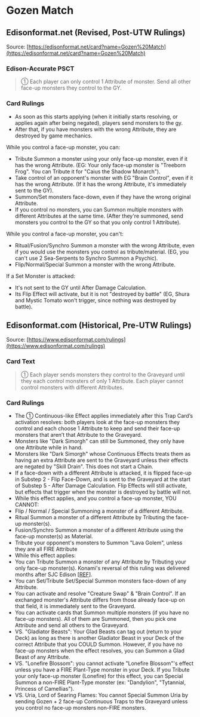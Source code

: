 # Gozen Match

## Edisonformat.net (Revised, Post-UTW Rulings)

Source: [https://edisonformat.net/card?name=Gozen%20Match](https://edisonformat.net/card?name=Gozen%20Match)

### Edison-Accurate PSCT

> ① Each player can only control 1 Attribute of monster.
> Send all other face-up monsters they control to the GY.

### Card Rulings

*   As soon as this starts applying (when it initially starts resolving, or applies again after being negated), players send monsters to the gy.
*   After that, if you have monsters with the wrong Attribute, they are destroyed by game mechanics.

While you control a face-up monster, you can:
*   Tribute Summon a monster using your only face-up monster, even if it has the wrong Attribute.
(EG: Your only face-up monster is "Treeborn Frog". You can Tribute it for "Caius the Shadow Monarch").
*   Take control of an opponent's monster with EG "Brain Control", even if it has the wrong Attribute.
(If it has the wrong Attribute, it's immediately sent to the GY).
*   Summon/Set monsters face-down, even if they have the wrong original Attribute.
*   If you control no monsters, you can Summon multiple monsters with different Attributes at the same time.
(After they're summoned, send monsters you control to the GY so that you only control 1 Attribute).

While you control a face-up monster, you can't:
*   Ritual/Fusion/Synchro Summon a monster with the wrong Attribute, even if you would use the monsters you control as tribute/material.
(EG, you can't use 2 Sea-Serpents to Synchro Summon a Psychic).
*   Flip/Normal/Special Summon a monster with the wrong Attribute.

If a Set Monster is attacked:
*   It's not sent to the GY until After Damage Calculation.
*   Its Flip Effect will activate, but it is not "destroyed by battle"
(EG, Shura and Mystic Tomato won't trigger, since nothing was destroyed by battle).


## Edisonformat.com (Historical, Pre-UTW Rulings)

Source: [https://www.edisonformat.com/rulings](https://www.edisonformat.com/rulings)

### Card Text

> ① Each player sends monsters they control to the Graveyard until they each control monsters of only 1 Attribute. Each player cannot control monsters with different Attributes.

### Card Rulings

*   The ① Continuous-like Effect applies immediately after this Trap Card’s activation resolves: both players look at the face-up monsters they control and each choose 1 Attribute to keep and send their face-up monsters that aren’t that Attribute to the Graveyard.
*   Monsters like "Dark Simorgh" can still be Summoned, they only have one Attribute while in hand.
*   Monsters like "Dark Simorgh" whose Continuous Effects treats them as having an extra Attribute are sent to the Graveyard unless their effects are negated by "Skill Drain". This does not start a Chain.
*   If a face-down with a different Attribute is attacked, it is flipped face-up in Substep 2 - Flip Face-Down, and is sent to the Graveyard at the start of Substep 5 - After Damage Calculation. Flip Effects will still activate, but effects that trigger when the monster is destroyed by battle will not.
*   While this effect applies, and you control a face-up monster, YOU CANNOT:
*   Flip / Normal / Special Summoning a monster of a different Attribute.
*   Ritual Summon a monster of a different Attribute by Tributing the face-up monster(s).
*   Fusion/Synchro Summon a monster of a different Attribute using the face-up monster(s) as Material.
*   Tribute your opponent's monsters to Summon "Lava Golem", unless they are all FIRE Attribute
*   While this effect applies:
*   You can Tribute Summon a monster of any Attribute by Tributing your only face-up monster(s). Konami's reversal of this ruling was delivered months after SJC Edison \[[REF](https://web.archive.org/web/20120427230353/http://www.yugioh-card.com/en/gameplay/card_faq1.html)\].
*   You can Set/Tribute Set/Special Summon monsters face-down of any Attribute.
*   You can activate and resolve "Creature Swap" & "Brain Control". If an exchanged monster's Attribute differs from those already face-up on that field, it is immediately sent to the Graveyard.
*   You can activate cards that Summon multiple monsters (if you have no face-up monsters). All of them are Summoned, then you pick one Attribute and send all others to the Graveyard.
*   VS. "Gladiator Beasts": Your Glad Beasts can tag out (return to your Deck) as long as there is another Gladiator Beast in your Deck of the correct Attribute that you COULD Summon. However, if you have no face-up monsters when the effect resolves, you can Summon a Glad Beast of any Attribute.
*   VS. "Lonefire Blossom": you cannot activate "Lonefire Blossom"'s effect unless you have a FIRE Plant-Type monster in your Deck. If you Tribute your only face-up monster (Lonefire) for this effect, you can Special Summon a non-FIRE Plant-Type monster (ex: "Dandylion", "Tytannial, Princess of Camellias").
*   VS. Uria, Lord of Searing Flames: You cannot Special Summon Uria by sending Gozen + 2 face-up Continuous Traps to the Graveyard unless you control no face-up monsters non-FIRE monsters.


